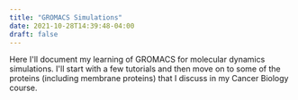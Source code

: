 ```yaml
---
title: "GROMACS Simulations"
date: 2021-10-28T14:39:48-04:00
draft: false
---
```


Here I'll document my learning of GROMACS for molecular dynamics simulations. I'll start with a few tutorials and then move on to some of the proteins (including membrane proteins) that I discuss in my Cancer Biology course.
